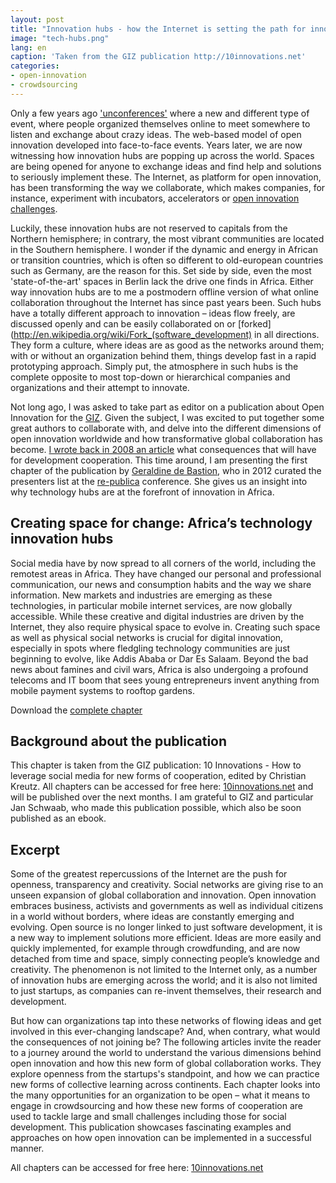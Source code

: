 ```yaml
---
layout: post
title: "Innovation hubs - how the Internet is setting the path for innovation"
image: "tech-hubs.png"
lang: en
caption: 'Taken from the GIZ publication http://10innovations.net'
categories:
- open-innovation
- crowdsourcing
---
```


Only a few years ago ['unconferences'](http://en.wikipedia.org/wiki/Unconference) where a new and different type of event, where people organized themselves online to meet somewhere to listen and exchange about crazy ideas. The web-based model of open innovation developed into face-to-face events. Years later, we are now witnessing how innovation hubs are popping up across the world. Spaces are being opened for anyone to exchange ideas and find help and solutions to seriously implement these. The Internet, as platform for open innovation, has been transforming the way we collaborate, which makes companies, for instance, experiment with incubators, accelerators or [open innovation challenges](https://www.wethinq.com/en/blog/2014/03/18/How-to-Run-Open-Innovation-Challenge.html).

Luckily, these innovation hubs are not reserved to capitals from the Northern hemisphere; in contrary, the most vibrant communities are located in the Southern hemisphere. I wonder if the dynamic and energy in African or transition countries, which is often so different to old-european countries such as Germany, are the reason for this. Set side by side, even the most 'state-of-the-art' spaces in Berlin lack the drive one finds in Africa. Either way innovation hubs are to me a postmodern offline version of what online collaboration throughout the Internet has since past years been. Such hubs have a totally different approach to innovation – ideas flow freely, are discussed openly and can be easily collaborated on or [forked](http://en.wikipedia.org/wiki/Fork_(software_development) in all directions. They form a culture, where ideas are as good as the networks around them; with or without an organization behind them, things develop fast in a rapid prototyping approach. Simply put, the atmosphere in such hubs is the complete opposite to most top-down or hierarchical companies and organizations and their attempt to innovate.

Not long ago, I was asked to take part as editor on a publication about Open Innovation for the [GIZ](https://www.giz.de/). Given the subject, I was excited to put together some great authors to collaborate with, and delve into the different dimensions of open innovation worldwide and how transformative global collaboration has become. [I wrote back in 2008 an article](http://www.crisscrossed.net/2008/02/01/a-network-of-ideas-development-20/) what consequences that will have for development cooperation. This time around, I am presenting the first chapter of the publication by [Geraldine de Bastion](https://twitter.com/geralbine), who in 2012 curated the presenters list at the [re-publica](http://re-publica.de/) conference. She gives us an insight into why technology hubs are at the forefront of innovation in Africa.


## Creating space for change: Africa’s technology innovation hubs

Social media have by now spread to all corners of the world, including the remotest areas in Africa. They have changed our personal and professional communication, our news and consumption habits and the way we share information. New markets and industries are emerging as these technologies, in particular mobile internet services, are now globally accessible. While these creative and digital industries are driven by the Internet, they also require physical space to evolve in. Creating such space as well as physical social networks is crucial for digital innovation, especially in spots where fledgling technology communities are just beginning to evolve, like Addis Ababa or Dar Es Salaam. Beyond the bad news about famines and civil wars, Africa is also undergoing a profound telecoms and IT boom that sees young entrepreneurs invent anything from mobile payment systems to rooftop gardens.

Download the [complete chapter](http://10innovations.alumniportal.com/fileadmin/10innovations/dokumente/GIZ_10innovations_Technology-Hubs_Brochure.pdf)

## Background about the publication
This chapter is taken from the GIZ publication: 10 Innovations - How to leverage social media for new forms of cooperation, edited by Christian Kreutz. All chapters can be accessed for free here: [10innovations.net](http://10innovations.net) and will be published over the next months. I am grateful to GIZ and particular Jan Schwaab, who made this publication possible, which also be soon published as an ebook.

## Excerpt
Some of the greatest repercussions of the Internet are the push for openness, transparency and creativity. Social networks are giving rise to an unseen expansion of global collaboration and innovation. Open innovation embraces business, activists and governments as well as individual citizens in a world without borders, where ideas are constantly emerging and evolving. Open source is no longer linked to just software development, it is a new way to implement solutions more efficient. Ideas are more easily and quickly implemented, for example through crowdfunding, and are now detached from time and space, simply connecting people’s knowledge and creativity. The phenomenon is not limited to the Internet only, as a number of innovation hubs are emerging across the world; and it is also not limited to just startups, as companies can re-invent themselves, their research and development.

But how can organizations tap into these networks of flowing ideas and get involved in this ever-changing landscape? And, when contrary, what would the consequences of not joining be? The following articles invite the reader to a journey around the world to understand the various dimensions behind open innovation and how this new form of global collaboration works. They explore openness from the startups's standpoint, and how we can practice new forms of collective learning across continents. Each chapter looks into the many opportunities for an organization to be open – what it means to engage in crowdsourcing and how these new forms of cooperation are used to tackle large and small challenges including those for social development. This publication showcases fascinating examples and approaches on how open innovation can be implemented in a successful manner.

All chapters can be accessed for free here: [10innovations.net](http://10innovations.net)